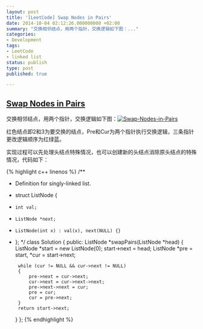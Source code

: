 ```yaml
---
layout: post
title: '[LeetCode] Swap Nodes in Pairs'
date: 2014-10-04 02:12:26.000000000 +02:00
summary: "交换相邻结点，用两个指针，交换逻辑如下图：..."
categories:
- Development
tags: 
- LeetCode
- linked list
status: publish
type: post
published: true

---
```


## [Swap Nodes in Pairs](https://oj.leetcode.com/submissions/detail/11797418/)

交换相邻结点，用两个指针，交换逻辑如下图：[![Swap-Nodes-in-Pairs](assets/Swap-Nodes-in-Pairs.png)](http://blog.boylee.me/wp-content/uploads/2014/10/Swap-Nodes-in-Pairs.png)

红色结点即2和3为要交换的结点，Pre和Cur为两个指针执行交换逻辑，三条指针更改逻辑顺序为红绿蓝。

实现过程可以先处理头结点特殊情况，也可以创建新的头结点消除原头结点的特殊情况，代码如下：

{% highlight c++ linenos %}
/**
 * Definition for singly-linked list.
 * struct ListNode {
 *     int val;
 *     ListNode *next;
 *     ListNode(int x) : val(x), next(NULL) {}
 * };
 */
class Solution {
public:
    ListNode *swapPairs(ListNode *head) {
        ListNode *start = new ListNode(0);
        start->next = head;
        ListNode *pre = start, *cur = start->next;

        while (cur != NULL && cur->next != NULL)
        {
            pre->next = cur->next;
            cur->next = cur->next->next;
            pre->next->next = cur;
            pre = cur;
            cur = pre->next;
        }
        return start->next;
    }
};
{% endhighlight %}
